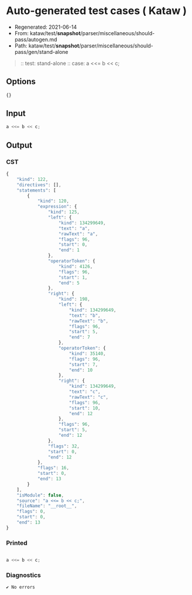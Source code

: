 # Auto-generated test cases ( Kataw )
- Regenerated: 2021-06-14
- From: kataw/test/__snapshot__/parser/miscellaneous/should-pass/autogen.md
- Path: kataw/test/__snapshot__/parser/miscellaneous/should-pass/gen/stand-alone
> :: test: stand-alone
> :: case: a <<= b << c;
## Options

`````js
{}
`````
## Input

`````js
a <<= b << c;
`````
## Output

### CST

```javascript
{
    "kind": 122,
    "directives": [],
    "statements": [
        {
            "kind": 120,
            "expression": {
                "kind": 125,
                "left": {
                    "kind": 134299649,
                    "text": "a",
                    "rawText": "a",
                    "flags": 96,
                    "start": 0,
                    "end": 1
                },
                "operatorToken": {
                    "kind": 4126,
                    "flags": 96,
                    "start": 1,
                    "end": 5
                },
                "right": {
                    "kind": 198,
                    "left": {
                        "kind": 134299649,
                        "text": "b",
                        "rawText": "b",
                        "flags": 96,
                        "start": 5,
                        "end": 7
                    },
                    "operatorToken": {
                        "kind": 35140,
                        "flags": 96,
                        "start": 7,
                        "end": 10
                    },
                    "right": {
                        "kind": 134299649,
                        "text": "c",
                        "rawText": "c",
                        "flags": 96,
                        "start": 10,
                        "end": 12
                    },
                    "flags": 96,
                    "start": 5,
                    "end": 12
                },
                "flags": 32,
                "start": 0,
                "end": 12
            },
            "flags": 16,
            "start": 0,
            "end": 13
        }
    ],
    "isModule": false,
    "source": "a <<= b << c;",
    "fileName": "__root__",
    "flags": 0,
    "start": 0,
    "end": 13
}
```

### Printed

```javascript

a <<= b << c;

```

### Diagnostics

```javascript
✔ No errors
```

